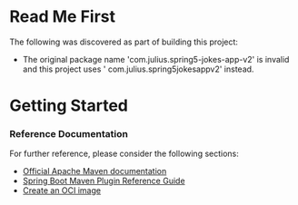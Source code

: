 # Read Me First

The following was discovered as part of building this project:

* The original package name 'com.julius.spring5-jokes-app-v2' is invalid and this project uses '
  com.julius.spring5jokesappv2' instead.

# Getting Started

### Reference Documentation

For further reference, please consider the following sections:

* [Official Apache Maven documentation](https://maven.apache.org/guides/index.html)
* [Spring Boot Maven Plugin Reference Guide](https://docs.spring.io/spring-boot/docs/2.7.3/maven-plugin/reference/html/)
* [Create an OCI image](https://docs.spring.io/spring-boot/docs/2.7.3/maven-plugin/reference/html/#build-image)

